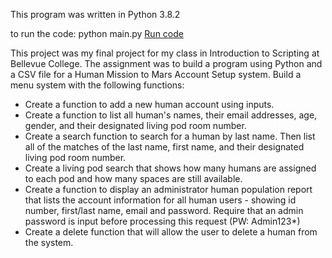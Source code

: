 This program was written in Python 3.8.2

to run the code:
python main.py
<a href="https://replit.com/@PaolaPiety8/FinalProject#main.py">Run code</a>

This project was my final project for my class in Introduction to Scripting at Bellevue College. The assignment was to build a program using Python and a CSV file for a Human Mission to Mars Account Setup system. Build a menu system with the following functions:

<ul>
  <li> Create a function to add a new human account using inputs. </li>
  <li>Create a function to list all human's names, their email addresses, age, gender, and their designated living pod room number. </li>
  <li>Create a search function to search for a human by last name. Then list all of the matches of the last name, first name, and their designated living pod room number. </li>
  <li>Create a living pod search that shows how many humans are assigned to each pod and how many spaces are still available. </li>
  <li>Create a function to display an administrator human population report that lists the account information for all human users - showing id number, first/last name, email and password. Require that an admin password is input before processing this request (PW: Admin123*) </li>
  <li>Create a delete function that will allow the user to delete a human from the system.</li>

</ul>

